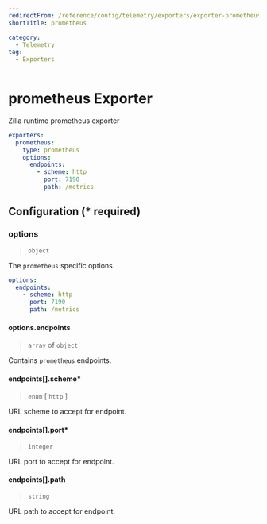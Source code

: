 ```yaml
---
redirectFrom: /reference/config/telemetry/exporters/exporter-prometheus.html
shortTitle: prometheus

category:
  - Telemetry
tag:
  - Exporters
---
```


# prometheus Exporter

Zilla runtime prometheus exporter

```yaml {3}
exporters:
  prometheus:
    type: prometheus
    options:
      endpoints:
        - scheme: http
          port: 7190
          path: /metrics
```

## Configuration (\* required)

### options

> `object`

The `prometheus` specific options.

```yaml
options:
  endpoints:
    - scheme: http
      port: 7190
      path: /metrics
```

#### options.endpoints

> `array` of `object`

Contains `prometheus` endpoints.

#### endpoints[].scheme\*

> `enum` [ `http` ]

URL scheme to accept for endpoint.

#### endpoints[].port\*

> `integer`

URL port to accept for endpoint.

#### endpoints[].path

> `string`

URL path to accept for endpoint.
